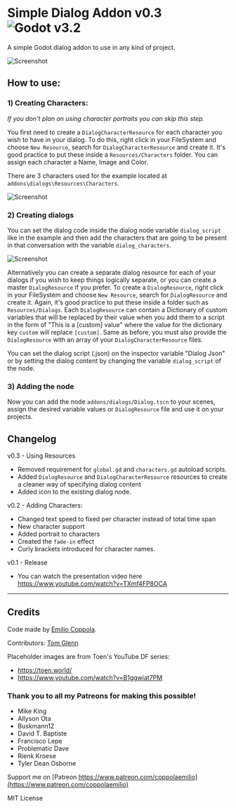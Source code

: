 # Simple Dialog Addon v0.3 ![Godot v3.2](https://img.shields.io/badge/godot-v3.2-%23478cbf)
A simple Godot dialog addon to use in any kind of project. 

![Screenshot](https://coppolaemilio.com/godot/github-portrait.png)

## How to use:

### 1) Creating Characters:
_If you don't plan on using character portraits you can skip this step._

You first need to create a `DialogCharacterResource` for each character you wish to have in your dialog.
To do this, right click in your FileSystem and choose `New Resource`, search for `DialogCharacterResource` and create it.
It's good practice to put these inside a `Resources/Characters` folder.
You can assign each character a Name, Image and Color.

There are 3 characters used for the example located at `addons\dialogs\Resources\Characters`.

![Screenshot](https://coppolaemilio.com/godot/character-resource-inspector.PNG?v2)


### 2) Creating dialogs
You can set the dialog code inside the dialog node variable `dialog_script` like in the example and then add the characters that are going to be present in that conversation with the variable `dialog_characters`. 

![Screenshot](https://coppolaemilio.com/godot/characters-in-node.PNG)

Alternatively you can create a separate dialog resource for each of your dialogs if you wish to keep things logically separate, or you can create a master `DialogResource` if you prefer.
To create a `DialogResource`, right click in your FileSystem and choose `New Resource`, search for `DialogResource` and create it.
Again, it's good practice to put these inside a folder such as `Resources/Dialogs`.
Each `DialogResource` can contain a Dictionary of custom variables that will be replaced by their value when you add them to a script in the form of "This is a [custom] value" where the value for the dictionary key `custom` will replace `[custom]`.
Same as before, you must also provide the `DialogResource` with an array of your `DialogCharacterResource` files.


You can set the dialog script (.json) on the inspector variable "Dialog Json" or by setting the dialog content by changing the variable `dialog_script` of the node.

### 3) Adding the node
Now you can add the node `addons/dialogs/Dialog.tscn` to your scenes, assign the desired variable values or `DialogResource` file and use it on your projects.

## Changelog
v0.3 - Using Resources
 - Removed requirement for `global.gd` and `characters.gd` autoload scripts.
 - Added `DialogResource` and `DialogCharacterResource` resources to create a cleaner way of specifying dialog content
 - Added icon to the existing dialog node.

v0.2 - Adding Characters:
 - Changed text speed to fixed per character instead of total time span
 - New character support
 - Added portrait to characters
 - Created the `fade-in` effect
 - Curly brackets introduced for character names.

v0.1 - Release
 - You can watch the presentation video here https://www.youtube.com/watch?v=TXmf4FP8OCA
---

## Credits
Code made by [Emilio Coppola](https://github.com/coppolaemilio).

Contributors: [Tom Glenn](https://github.com/tomglenn)

Placeholder images are from Toen's YouTube DF series:
 - https://toen.world/
 - https://www.youtube.com/watch?v=B1ggwiat7PM

### Thank you to all my Patreons for making this possible!
- Mike King
- Allyson Ota
- Buskmann12
- David T. Baptiste
- Francisco Lepe
- Problematic Dave
- Rienk Kroese
- Tyler Dean Osborne

Support me on [Patreon https://www.patreon.com/coppolaemilio](https://www.patreon.com/coppolaemilio)

MIT License
